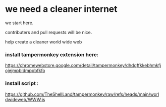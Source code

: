 # we need a cleaner internet 

we start here. 

contributers and pull requests will be nice. 

help create a cleaner world wide web

### install tampermonkey extension here: 

https://chromewebstore.google.com/detail/tampermonkey/dhdgffkkebhmkfjojejmpbldmpobfkfo 

### install script :

https://github.com/TheShellLand/tampermonkey/raw/refs/heads/main/worldwideweb/WWW.js
